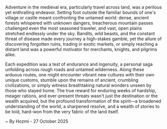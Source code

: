 
Adventure in the medieval era, particularly travel across land, was a perilous yet enthralling endeavor. Setting foot outside the familiar bounds of one's village or castle meant confronting the untamed world: dense, ancient forests whispered with unknown dangers, treacherous mountain passes challenged even the most seasoned traveler, and vast, open plains stretched endlessly under the sky. Bandits, wild beasts, and the constant threat of disease made every journey a high-stakes gamble, yet the allure of discovering forgotten ruins, trading in exotic markets, or simply reaching a distant land was a powerful motivator for merchants, knights, and pilgrims alike.

Each expedition was a test of endurance and ingenuity, a personal saga unfolding across rough roads and untamed wilderness. Along these arduous routes, one might encounter vibrant new cultures with their own unique customs, stumble upon the remains of ancient, crumbling civilizations, or simply witness breathtaking natural wonders unseen by those who stayed home. The true reward for enduring weeks of hardship, meager rations, and ever-present threats wasn't just the destination or the wealth acquired, but the profound transformation of the spirit—a broadened understanding of the world, a sharpened resolve, and a wealth of stories to be told, hard-won from the very fabric of the land itself.

~ By Hozmi - 27 October 2025
